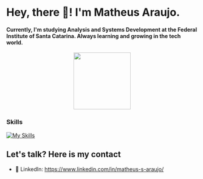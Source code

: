 # Hey, there 👋! I'm Matheus Araujo.


#### Currently, I'm studying Analysis and Systems Development at the Federal Institute of Santa Catarina. Always learning and growing in the tech world.

<div align="center">
  <img height="150em" src="https://github-readme-stats.vercel.app/api?username=matheus-s-araujo&show_icons=true&theme=dark&count_private=true"/>
</div>



### Skills

[![My Skills](https://skillicons.dev/icons?i=js,ts,py,sqlite,java,hibernate,maven,mysql,postgres,html,css,figma,git,django,postman)](https://skillicons.dev)



## Let's talk? Here is my contact

- 🔗 LinkedIn: <a href="https://www.linkedin.com/in/matheus-s-araujo/">https://www.linkedin.com/in/matheus-s-araujo/<a/>




    

